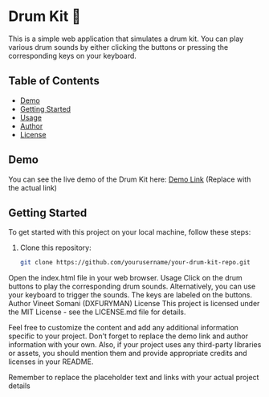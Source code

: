 # Drum Kit 🥁

This is a simple web application that simulates a drum kit. You can play various drum sounds by either clicking the buttons or pressing the corresponding keys on your keyboard.

## Table of Contents
- [Demo](#demo)
- [Getting Started](#getting-started)
- [Usage](#usage)
- [Author](#author)
- [License](#license)

## Demo
You can see the live demo of the Drum Kit here: [Demo Link](#) (Replace with the actual link)

## Getting Started
To get started with this project on your local machine, follow these steps:

1. Clone this repository:
   ```bash
   git clone https://github.com/yourusername/your-drum-kit-repo.git
Open the index.html file in your web browser.
Usage
Click on the drum buttons to play the corresponding drum sounds.
Alternatively, you can use your keyboard to trigger the sounds. The keys are labeled on the buttons.
Author
Vineet Somani (DXFURYMAN)
License
This project is licensed under the MIT License - see the LICENSE.md file for details.

Feel free to customize the content and add any additional information specific to your project. Don't forget to replace the demo link and author information with your own. Also, if your project uses any third-party libraries or assets, you should mention them and provide appropriate credits and licenses in your README.

Remember to replace the placeholder text and links with your actual project details
